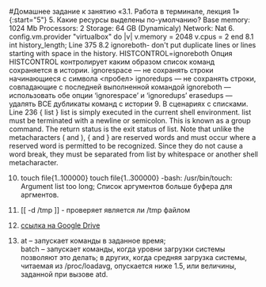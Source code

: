 #Домашнее задание к занятию «3.1. Работа в терминале, лекция 1»
{:start="5"}
5. Какие ресурсы выделены по-умолчанию?
	Base memory: 1024 Mb
	Processors: 2
	Storage: 64 GB (Dynamicaly)
	Network: Nat
6.
	config.vm.provider "virtualbox" do |v|
		v.memory = 2048 
		v.cpus = 2 
	end
8.1 int history_length; Line 375
8.2 ignoreboth-  don't put duplicate lines or lines starting with space in the history.
HISTCONTROL=ignoreboth
Опция HISTCONTROL контролирует каким образом список команд сохраняется в истории.
ignorespace — не сохранять строки начинающиеся с символа <пробел>
ignoredups — не сохранять строки, совпадающие с последней выполненной командой
ignoreboth — использовать обе опции ‘ignorespace’ и ‘ignoredups’
erasedups — удалять ВСЕ дубликаты команд с истории
9. В сценариях с списками. Line 236
{ list }
              list is simply executed in the current shell environment.  list must be terminated with a newline or semicolon.  This is known
              as a group command.  The return status is the exit status of list.  Note that unlike the metacharacters ( and ), { and  }  are
              reserved words and must occur where a reserved word is permitted to be recognized.  Since they do not cause a word break, they
              must be separated from list by whitespace or another shell metacharacter.

10. touch file{1..100000}
	touch file{1..300000}
	-bash: /usr/bin/touch: Argument list too long; 
		Список аргументов больше буфера для аргментов.
11. [[ -d /tmp ]] - проверяет является ли /tmp файлом 

12. [ссылка на Google Drive](https://drive.google.com/file/d/1bWfTNOdnuZ4hocx8bNmo8toV0_g6lOoT/view?usp=sharing)
13. at – запускает команды в заданное время;  
batch – запускает команды, когда уровни загрузки системы позволяют это делать; в других, когда средняя загрузка системы, читаемая из /proc/loadavg, опускается ниже 1.5, или величины, заданной при вызове atd.